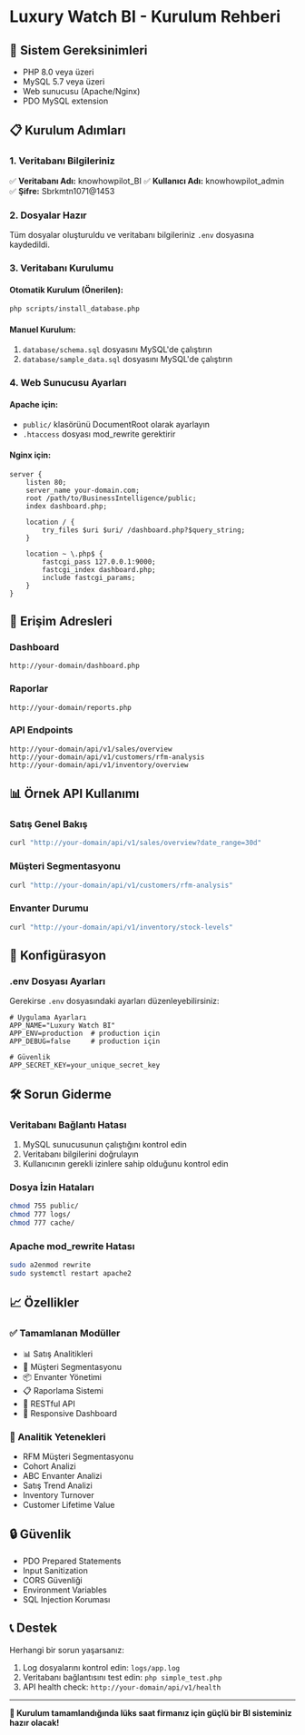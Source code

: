 # Luxury Watch BI - Kurulum Rehberi

## 🎯 Sistem Gereksinimleri

- PHP 8.0 veya üzeri
- MySQL 5.7 veya üzeri
- Web sunucusu (Apache/Nginx)
- PDO MySQL extension

## 📋 Kurulum Adımları

### 1. Veritabanı Bilgileriniz
✅ **Veritabanı Adı:** knowhowpilot_BI
✅ **Kullanıcı Adı:** knowhowpilot_admin  
✅ **Şifre:** Sbrkmtn1071@1453

### 2. Dosyalar Hazır
Tüm dosyalar oluşturuldu ve veritabanı bilgileriniz `.env` dosyasına kaydedildi.

### 3. Veritabanı Kurulumu

#### Otomatik Kurulum (Önerilen):
```bash
php scripts/install_database.php
```

#### Manuel Kurulum:
1. `database/schema.sql` dosyasını MySQL'de çalıştırın
2. `database/sample_data.sql` dosyasını MySQL'de çalıştırın

### 4. Web Sunucusu Ayarları

#### Apache için:
- `public/` klasörünü DocumentRoot olarak ayarlayın
- `.htaccess` dosyası mod_rewrite gerektirir

#### Nginx için:
```nginx
server {
    listen 80;
    server_name your-domain.com;
    root /path/to/BusinessIntelligence/public;
    index dashboard.php;

    location / {
        try_files $uri $uri/ /dashboard.php?$query_string;
    }

    location ~ \.php$ {
        fastcgi_pass 127.0.0.1:9000;
        fastcgi_index dashboard.php;
        include fastcgi_params;
    }
}
```

## 🚀 Erişim Adresleri

### Dashboard
```
http://your-domain/dashboard.php
```

### Raporlar
```
http://your-domain/reports.php
```

### API Endpoints
```
http://your-domain/api/v1/sales/overview
http://your-domain/api/v1/customers/rfm-analysis
http://your-domain/api/v1/inventory/overview
```

## 📊 Örnek API Kullanımı

### Satış Genel Bakış
```bash
curl "http://your-domain/api/v1/sales/overview?date_range=30d"
```

### Müşteri Segmentasyonu
```bash
curl "http://your-domain/api/v1/customers/rfm-analysis"
```

### Envanter Durumu
```bash
curl "http://your-domain/api/v1/inventory/stock-levels"
```

## 🔧 Konfigürasyon

### .env Dosyası Ayarları
Gerekirse `.env` dosyasındaki ayarları düzenleyebilirsiniz:

```env
# Uygulama Ayarları
APP_NAME="Luxury Watch BI"
APP_ENV=production  # production için
APP_DEBUG=false     # production için

# Güvenlik
APP_SECRET_KEY=your_unique_secret_key
```

## 🛠️ Sorun Giderme

### Veritabanı Bağlantı Hatası
1. MySQL sunucusunun çalıştığını kontrol edin
2. Veritabanı bilgilerini doğrulayın
3. Kullanıcının gerekli izinlere sahip olduğunu kontrol edin

### Dosya İzin Hataları
```bash
chmod 755 public/
chmod 777 logs/
chmod 777 cache/
```

### Apache mod_rewrite Hatası
```bash
sudo a2enmod rewrite
sudo systemctl restart apache2
```

## 📈 Özellikler

### ✅ Tamamlanan Modüller
- 📊 Satış Analitikleri
- 👥 Müşteri Segmentasyonu  
- 📦 Envanter Yönetimi
- 📋 Raporlama Sistemi
- 🔌 RESTful API
- 📱 Responsive Dashboard

### 🎯 Analitik Yetenekleri
- RFM Müşteri Segmentasyonu
- Cohort Analizi
- ABC Envanter Analizi
- Satış Trend Analizi
- Inventory Turnover
- Customer Lifetime Value

## 🔒 Güvenlik

- PDO Prepared Statements
- Input Sanitization
- CORS Güvenliği
- Environment Variables
- SQL Injection Koruması

## 📞 Destek

Herhangi bir sorun yaşarsanız:
1. Log dosyalarını kontrol edin: `logs/app.log`
2. Veritabanı bağlantısını test edin: `php simple_test.php`
3. API health check: `http://your-domain/api/v1/health`

---

**🎉 Kurulum tamamlandığında lüks saat firmanız için güçlü bir BI sisteminiz hazır olacak!**
